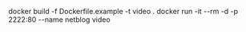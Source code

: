 docker build -f Dockerfile.example -t video .
docker run -it --rm -d -p 2222:80 --name netblog video
